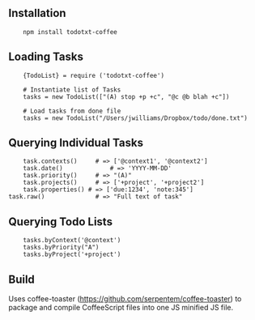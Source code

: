 ## Installation

		npm install todotxt-coffee

## Loading Tasks 

		{TodoList} = require ('todotxt-coffee')

		# Instantiate list of Tasks
		tasks = new TodoList(["(A) stop +p +c", "@c @b blah +c"])

		# Load tasks from done file
		tasks = new TodoList("/Users/jwilliams/Dropbox/todo/done.txt")

## Querying Individual Tasks

		task.contexts() 	# => ['@context1', '@context2']	
		task.date()				# => 'YYYY-MM-DD'
		task.priority()		# => "(A)"
		task.projects()		# => ['+project', '+project2']
		task.properties() # => ['due:1234', 'note:345']
    task.raw()				# => "Full text of task"

## Querying Todo Lists
		
		tasks.byContext('@context')
		tasks.byPriority("A")
		tasks.byProject('+project')

## Build

Uses coffee-toaster (https://github.com/serpentem/coffee-toaster) to
package and compile CoffeeScript files into one JS minified JS file.
